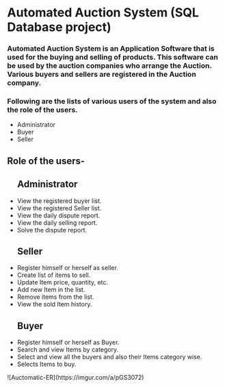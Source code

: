 <h1>Automated Auction System (SQL Database project)</h1>

<h3>Automated Auction System is an Application Software that is used for the buying and selling of products. This software can be used by the auction companies  who arrange the Auction. Various buyers and sellers are registered in the Auction company.</h3>
<h3>Following are the lists of various users of the system and also the role of the users.</h3>
<ul>
    <li>Administrator</li>
    <li>Buyer</li>
    <li>Seller</li>
</ul>

<h2>Role of the users-</h2>
<ul><h2>Administrator</h2>
    <li>View the registered buyer list.</li>
    <li>View the registered Seller list.</li>
    <li>View the daily dispute report.</li>
    <li>View the daily selling report.</li>
    <li>Solve the dispute report.</li>
</ul>

<ul><h2>Seller</h2>
    <li>Register himself or herself as seller.</li>
    <li>Create list of items to sell.</li>
    <li>Update Item price, quantity, etc.</li>
    <li>Add new Item in the list.</li>
    <li>Remove items from the list.</li>
    <li>View the sold Item history.</li>
</ul>

<ul><h2>Buyer</h2>
    <li>Register himself or herself as Buyer.</li>
    <li>Search and view Items by category.</li>
    <li>Select and view all the buyers and also their Items category wise.</li>
    <li>Selects Items to buy.</li>
</ul>
![Auctomatic-ER](https://imgur.com/a/pGS3072)

